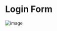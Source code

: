 # Login Form
![image](https://user-images.githubusercontent.com/116735972/208856089-691245f1-6c91-4cfe-b7d0-63bf487db657.png)

